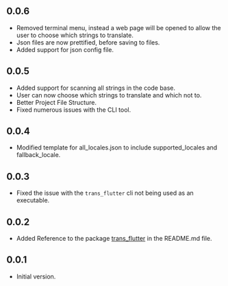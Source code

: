 ## 0.0.6

- Removed terminal menu, instead a web page will be opened to allow the user to choose which strings to translate.
- Json files are now prettified, before saving to files.
- Added support for json config file.

## 0.0.5

- Added support for scanning all strings in the code base.
- User can now choose which strings to translate and which not to.
- Better Project File Structure.
- Fixed numerous issues with the CLI tool.

## 0.0.4

- Modified template for all_locales.json to include supported_locales and fallback_locale.

## 0.0.3

- Fixed the issue with the `trans_flutter` cli not being used as an executable.

## 0.0.2

- Added Reference to the package [trans_flutter](https://pub.dev/packages/trans_flutter) in the README.md file.

## 0.0.1

- Initial version.
